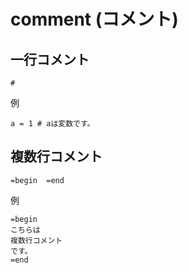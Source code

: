 # comment (コメント)

## 一行コメント
`#`

例
```
a = 1 # aは変数です。
```

## 複数行コメント
`=begin  =end`

例
```
=begin
こちらは
複数行コメント
です。
=end

```
